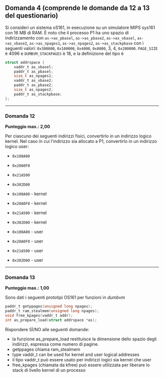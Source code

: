 
## Domanda 4 (comprende le domande da 12 a 13 del questionario)

Si consideri un sistema oS161, in esecuzione su un simulatore MIPS sys161 con 16 MB di RAM.  È noto che il processo P1 ha uno spazio di indirizzamento con `as->as_pbasel`, `as->as_pbase2`, `as->as_vbasel`, `as->as_vbase2`, `as->as_npages1`, `as->as_npages2`, `as->as_stackpbase` con i seguenti valori: `0x300000`, `0x100000`, `0x4000`, `0x8000`, 3, 4, `0x200000`.  `PAGE_SIZE` è 4096 e `DUMBVM_STACKPAGES` è 18, e la definizione del tipo è

```c
struct addrspace {
    vaddr_t as_vbasel;
    paddr_t as_pbasel;
    size_t as_npages1;
    vaddr_t as_vbase2;
    paddr_t as_pbase2;
    size_t as_npages2;
    paddr_t as_stackpbase;
};
```
----

### Domanda 12

**Punteggio max.: 2,00**

Per ciascuno dei seguenti indirizzi fisici, convertirlo in un indirizzo logico kernel. Nel caso in cui l'indirizzo sia
allocato a P1, convertirlo in un indirizzo logico user:
* `0x100A00`
* `0x20A0F0`
* `0x21A500`
* `0x302D00`

* `0x100A00` - kernel
* `0x20A0F0` - kernel
* `0x21A500` - kernel
* `0x302D00` - kernel
* `0x100A00` - user
* `0x20A0F0` - user
* `0x21A500` - user
* `0x302D00` - user
----

### Domanda 13

**Punteggio max.: 1,00**

Sono dati i seguenti prototipi OS161 per funzioni in _dumbvm_
```c
paddr_t getppages(unsigned long npages);
paddr_t ram_stealmem(unsigned long npages);
void free_kpages(vaddr_t addr);
int as_prepare_load(struct addrspace *as);
```

Rispondere SÌ/NO alle seguenti domande:

* la funzione as_prepare_load restituisce la dimensione dello spazio degli indirizzi, espressa come numero di pagine.
* getppages chiama ram_stealmem
* type vaddr_t can be used for kernel and user logical addresses
* il tipo vaddr_t può essere usato per indirizzi logici sia kernel che user
* free_kpages (chiamata da kfree) può essere utilizzata per liberare lo stack di livello kernel di un processo